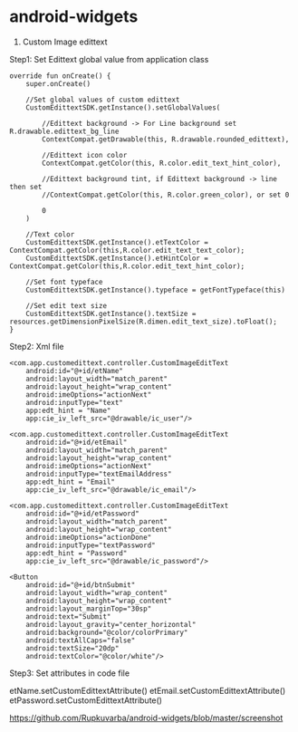 # android-widgets

1. Custom Image edittext 

Step1: Set Edittext global value from application class


    override fun onCreate() {
        super.onCreate()
        
        //Set global values of custom edittext
        CustomEdittextSDK.getInstance().setGlobalValues(

            //Edittext background -> For Line background set R.drawable.edittext_bg_line
            ContextCompat.getDrawable(this, R.drawable.rounded_edittext),

            //Edittext icon color
            ContextCompat.getColor(this, R.color.edit_text_hint_color),
            
            //Edittext background tint, if Edittext background -> line then set
            //ContextCompat.getColor(this, R.color.green_color), or set 0
            
            0
        )

        //Text color
        CustomEdittextSDK.getInstance().etTextColor = ContextCompat.getColor(this,R.color.edit_text_text_color);
        CustomEdittextSDK.getInstance().etHintColor = ContextCompat.getColor(this,R.color.edit_text_hint_color);

        //Set font typeface
        CustomEdittextSDK.getInstance().typeface = getFontTypeface(this)

        //Set edit text size
        CustomEdittextSDK.getInstance().textSize = resources.getDimensionPixelSize(R.dimen.edit_text_size).toFloat();
    }
    


Step2: Xml file 


<?xml version="1.0" encoding="utf-8"?>
<LinearLayout xmlns:android="http://schemas.android.com/apk/res/android"
    xmlns:app="http://schemas.android.com/apk/res-auto"
    xmlns:tools="http://schemas.android.com/tools"
    android:layout_width="match_parent"
    android:layout_height="match_parent"
    android:orientation="vertical"
    android:layout_margin="20dp"
    tools:context=".controller.MainActivity">

    <com.app.customedittext.controller.CustomImageEditText
        android:id="@+id/etName"
        android:layout_width="match_parent"
        android:layout_height="wrap_content"
        android:imeOptions="actionNext"
        android:inputType="text"
        app:edt_hint = "Name"
        app:cie_iv_left_src="@drawable/ic_user"/>

    <com.app.customedittext.controller.CustomImageEditText
        android:id="@+id/etEmail"
        android:layout_width="match_parent"
        android:layout_height="wrap_content"
        android:imeOptions="actionNext"
        android:inputType="textEmailAddress"
        app:edt_hint = "Email"
        app:cie_iv_left_src="@drawable/ic_email"/>

    <com.app.customedittext.controller.CustomImageEditText
        android:id="@+id/etPassword"
        android:layout_width="match_parent"
        android:layout_height="wrap_content"
        android:imeOptions="actionDone"
        android:inputType="textPassword"
        app:edt_hint = "Password"
        app:cie_iv_left_src="@drawable/ic_password"/>

    <Button
        android:id="@+id/btnSubmit"
        android:layout_width="wrap_content"
        android:layout_height="wrap_content"
        android:layout_marginTop="30sp"
        android:text="Submit"
        android:layout_gravity="center_horizontal"
        android:background="@color/colorPrimary"
        android:textAllCaps="false"
        android:textSize="20dp"
        android:textColor="@color/white"/>

</LinearLayout>

Step3: Set attributes in code file

etName.setCustomEdittextAttribute()
etEmail.setCustomEdittextAttribute()
etPassword.setCustomEdittextAttribute()

https://github.com/Rupkuvarba/android-widgets/blob/master/screenshot






